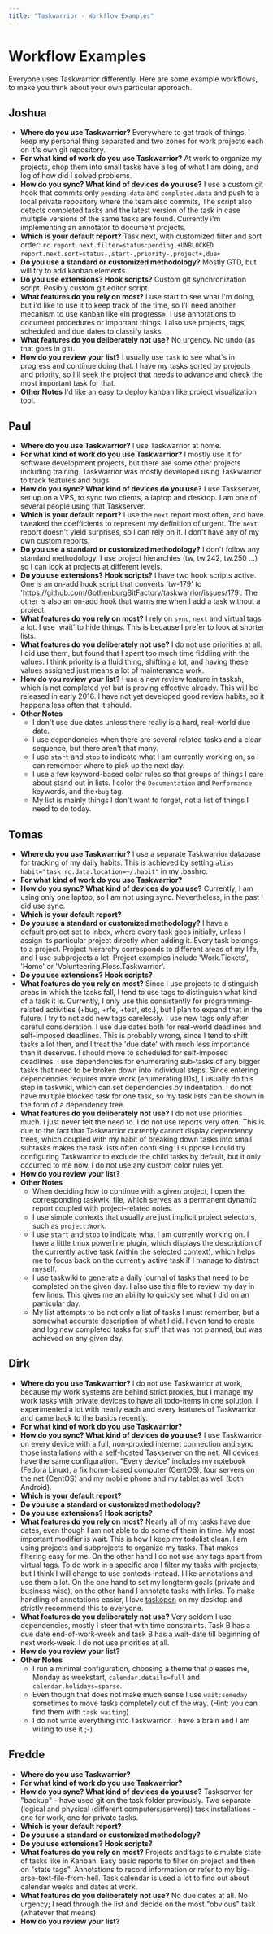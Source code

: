 ```yaml
---
title: "Taskwarrior - Workflow Examples"
---
```


# Workflow Examples

Everyone uses Taskwarrior differently. Here are some example workflows, to make
you think about your own particular approach.

## Joshua

-   **Where do you use Taskwarrior?**
    Everywhere to get track of things. I keep my personal thing separated and
    two zones for work projects each on it's own git repository.
-   **For what kind of work do you use Taskwarrior?**
    At work to organize my projects, chop them into small tasks have a log of
    what I am doing, and log of how did I solved problems.
-   **How do you sync? What kind of devices do you use?**
    I use a custom git hook that commits only `pending.data` and
    `completed.data` and push to a local private repository where the team also
    commits, The script also detects completed tasks and the latest version of
    the task in case multiple versions of the same tasks are found. Currently
    i'm implementing an annotator to document projects.
-   **Which is your default report?**
    Task next, with customized filter and sort order:
    `rc.report.next.filter=status:pending,+UNBLOCKED`
    `report.next.sort=status-,start-,priority-,project+,due+`
-   **Do you use a standard or customized methodology?**
    Mostly GTD, but will try to add kanban elements.
-   **Do you use extensions? Hook scripts?**
    Custom git synchronization script. Posibly custom git editor script.
-   **What features do you rely on most?**
    I use start to see what I'm doing, but i'd like to use it to keep track of
    the time, so I'll need another mecanism to use kanban like «In progress». I
    use annotations to document procedures or important things. I also use
    projects, tags, scheduled and due dates to classify tasks.
-   **What features do you deliberately not use?**
    No urgency. No undo (as that goes in git).
-   **How do you review your list?**
    I usually use `task` to see what's in progress and continue doing that. I
    have my tasks sorted by projects and priority, so I'll seek the project
    that needs to advance and check the most important task for that.
-   **Other Notes**
    I'd like an easy to deploy kanban like project visualization tool.

## Paul

-   **Where do you use Taskwarrior?**
    I use Taskwarrior at home.
-   **For what kind of work do you use Taskwarrior?**
    I mostly use it for software development projects, but there are some other
    projects including training. Taskwarrior was mostly developed using
    Taskwarrior to track features and bugs.
-   **How do you sync? What kind of devices do you use?**
    I use Taskserver, set up on a VPS, to sync two clients, a laptop and
    desktop. I am one of several people using that Taskserver.
-   **Which is your default report?**
    I use the `next` report most often, and have tweaked the coefficients to
    represent my definition of urgent. The `next` report doesn't yield
    surprises, so I can rely on it. I don't have any of my own custom reports.
-   **Do you use a standard or customized methodology?**
    I don't follow any standard methodology. I use project hierarchies (tw,
    tw.242, tw.250 \...) so I can look at projects at different levels.
-   **Do you use extensions? Hook scripts?**
    I have two hook scripts active. One is an on-add hook script that converts
    'tw-179' to
    'https://github.com/GothenburgBitFactory/taskwarrior/issues/179'. The
    other is also an on-add hook that warns me when I add a task without a
    project.
-   **What features do you rely on most?**
    I rely on `sync`, `next` and virtual tags a lot. I use 'wait' to hide
    things. This is because I prefer to look at shorter lists.
-   **What features do you deliberately not use?**
    I do not use priorities at all. I did use them, but found that I spent too
    much time fiddling with the values. I think priority is a fluid thing,
    shifting a lot, and having these values assigned just means a lot of
    maintenance work.
-   **How do you review your list?**
    I use a new review feature in tasksh, which is not completed yet but is
    proving effective already. This will be released in early 2016. I have not
    yet developed good review habits, so it happens less often that it should.
-   **Other Notes**
    -   I don't use due dates unless there really is a hard, real-world due
        date.
    -   I use dependencies when there are several related tasks and a clear
        sequence, but there aren't that many.
    -   I use `start` and `stop` to indicate what I am currently working on, so
        I can remember where to pick up the next day.
    -   I use a few keyword-based color rules so that groups of things I care
        about stand out in lists. I color the `Documentation` and `Performance`
        keywords, and the`+bug` tag.
    -   My list is mainly things I don't want to forget, not a list of things I
        need to do today.

## Tomas

-   **Where do you use Taskwarrior?**
    I use a separate Taskwarrior database for tracking of my daily habits. This
    is achieved by setting `alias habit="task rc.data.location=~/.habit"` in my
    .bashrc.
-   **For what kind of work do you use Taskwarrior?**
-   **How do you sync? What kind of devices do you use?**
    Currently, I am using only one laptop, so I am not using sync. Nevertheless,
    in the past I did use sync.
-   **Which is your default report?**
-   **Do you use a standard or customized methodology?**
    I have a default.project set to Inbox, where every task goes initially,
    unless I assign its particular project directly when adding it. Every task
    belongs to a project. Project hierarchy corresponds to different areas of my
    life, and I use subprojects a lot. Project examples include
    'Work.Tickets', 'Home' or 'Volunteering.Floss.Taskwarrior'.
-   **Do you use extensions? Hook scripts?**
-   **What features do you rely on most?**
    Since I use projects to distinguish areas in which the tasks fall, I tend to
    use tags to distinguish what kind of a task it is. Currently, I only use
    this consistently for programming-related activities (+bug, +rfe, +test,
    etc.), but I plan to expand that in the future. I try to not add new tags
    carelessly. I use new tags only after careful consideration. I use due dates
    both for real-world deadlines and self-imposed deadlines. This is probably
    wrong, since I tend to shift tasks a lot then, and I treat the 'due date'
    with much less importance than it deserves. I should move to scheduled for
    self-imposed deadlines. I use dependencies for enumerating sub-tasks of any
    bigger tasks that need to be broken down into individual steps. Since
    entering dependencies requires more work (enumerating IDs), I usually do
    this step in taskwiki, which can set dependencies by indentation. I do not
    have multiple blocked task for one task, so my task lists can be shown in
    the form of a dependency tree.
-   **What features do you deliberately not use?**
    I do not use priorities much. I just never felt the need to. I do not use
    reports very often. This is due to the fact that Taskwarrior currently
    cannot display dependency trees, which coupled with my habit of breaking
    down tasks into small subtasks makes the task lists often confusing. I
    suppose I could try configuring Taskwarrior to exclude the child tasks by
    default, but it only occurred to me now. I do not use any custom color rules
    yet.
-   **How do you review your list?**
-   **Other Notes**
    -   When deciding how to continue with a given project, I open the
        corresponding taskwiki file, which serves as a permanent dynamic report
        coupled with project-related notes.
    -   I use simple contexts that usually are just implicit project selectors,
        such as `project:Work`.
    -   I use `start` and `stop` to indicate what I am currently working on. I
        have a little tmux powerline plugin, which displays the description of
        the currently active task (within the selected context), which helps me
        to focus back on the currently active task if I manage to distract
        myself.
    -   I use taskwiki to generate a daily journal of tasks that need to be
        completed on the given day. I also use this file to review my day in few
        lines. This gives me an ability to quickly see what I did on an
        particular day.
    -   My list attempts to be not only a list of tasks I must remember, but a
        somewhat accurate description of what I did. I even tend to create and
        log new completed tasks for stuff that was not planned, but was achieved
        on any given day.

## Dirk

-   **Where do you use Taskwarrior?**
    I do not use Taskwarrior at work, because my work systems are behind strict
    proxies, but I manage my work tasks with private devices to have all
    todo-items in one solution. I experimented a lot with nearly each and every
    features of Taskwarrior and came back to the basics recently.
-   **For what kind of work do you use Taskwarrior?**
-   **How do you sync? What kind of devices do you use?**
    I use Taskwarrior on every device with a full, non-proxied internet
    connection and sync those installations with a self-hosted Taskserver on the
    net. All devices have the same configuration. \"Every device\" includes my
    notebook (Fedora Linux), a fix home-based computer (CentOS), four servers on
    the net (CentOS) and my mobile phone and my tablet as well (both Android).
-   **Which is your default report?**
-   **Do you use a standard or customized methodology?**
-   **Do you use extensions? Hook scripts?**
-   **What features do you rely on most?**
    Nearly all of my tasks have due dates, even though I am not able to do some
    of them in time. My most important modifier is wait. This is how I keep my
    todolist clean. I am using projects and subprojects to organize my tasks.
    That makes filtering easy for me. On the other hand I do not use any tags
    apart from virtual tags. To do work in a specific area I filter my tasks
    with projects, but I think I will change to use contexts instead. I like
    annotations and use them a lot. On the one hand to set my longterm goals
    (private and business wise), on the other hand I annotate tasks with links.
    To make handling of annotations easier, I love
    [taskopen](https://github.com/ValiValpas/taskopen) on my desktop and
    strictly recommend this to everyone.
-   **What features do you deliberately not use?**
    Very seldom I use dependencies, mostly I steer that with time constraints.
    Task B has a due date end-of-work-week and task B has a wait-date till
    beginning of next work-week. I do not use priorities at all.
-   **How do you review your list?**
-   **Other Notes**
    -   I run a minimal configuration, choosing a theme that pleases me, Monday
        as weekstart, `calendar.details=full` and `calendar.holidays=sparse`.
    -   Even though that does not make much sense I use `wait:someday` sometimes
        to move tasks completely out of the way. (Hint: you can find them with
        `task waiting`).
    -   I do not write everything into Taskwarrior. I have a brain and I am
        willing to use it ;-)

## Fredde

-   **Where do you use Taskwarrior?**
-   **For what kind of work do you use Taskwarrior?**
-   **How do you sync? What kind of devices do you use?**
    Taskserver for \"backup\" - have used git on the task folder previously. Two
    separate (logical and physical (different computers/servers)) task
    installations - one for work, one for private tasks.
-   **Which is your default report?**
-   **Do you use a standard or customized methodology?**
-   **Do you use extensions? Hook scripts?**
-   **What features do you rely on most?**
    Projects and tags to simulate state of tasks like in Kanban. Easy basic
    reports to filter on project and then on \"state tags\". Annotations to
    record information or refer to my big-arse-text-file-from-hell. Task
    calendar is used a lot to find out about calendar weeks and dates at work.
-   **What features do you deliberately not use?**
    No due dates at all. No urgency; I read through the list and decide on the
    most \"obvious" task (whatever that means).
-   **How do you review your list?**
